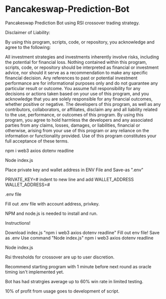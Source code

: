 # Pancakeswap-Prediction-Bot
Pancakeswap Prediction Bot using RSI crossover trading strategy.

Disclaimer of Liability:

By using this program, scripts, code, or repository, you acknowledge and agree to the following:

All investment strategies and investments inherently involve risks, including the potential for financial loss. Nothing contained within this program, scripts, code, or repository should be interpreted as financial or investment advice, nor should it serve as a recommendation to make any specific financial decision. Any references to past or potential investment performance are for informational purposes only and do not guarantee any particular result or outcome. You assume full responsibility for any decisions or actions taken based on your use of this program, and you acknowledge that you are solely responsible for any financial outcomes, whether positive or negative. The developers of this program, as well as any contributors, collaborators, or affiliates, disclaim any and all liability related to the use, performance, or outcomes of this program. By using this program, you agree to hold harmless the developers and any associated parties from any claims, losses, damages, or liabilities, financial or otherwise, arising from your use of this program or any reliance on the information or functionality provided. Use of this program constitutes your full acceptance of these terms.

npm i web3 axios dotenv readline

Node index.js

Place private key and wallet address in ENV File and Save-as ".env"

PRIVATE_KEY=# indent to new line and add WALLET_ADDRESS WALLET_ADDRESS=#

.env file

Fill out .env file with account address, privkey.

NPM and node.js is needed to install and run.

Instructions!

Download index.js
"npm i web3 axios dotenv readline"
Fill out env file! Save as .env
Use command "Node index.js"
npm i web3 axios dotenv readline

Node index.js

Rsi thresholds for crossover are up to user discretion.

Recommend starting program with 1 minute before next round as oracle timing isn't implemented yet.

Bot has had stratrgies average up to 60% win rate in limited testing.

10% of profit from usage goes to development of script.

